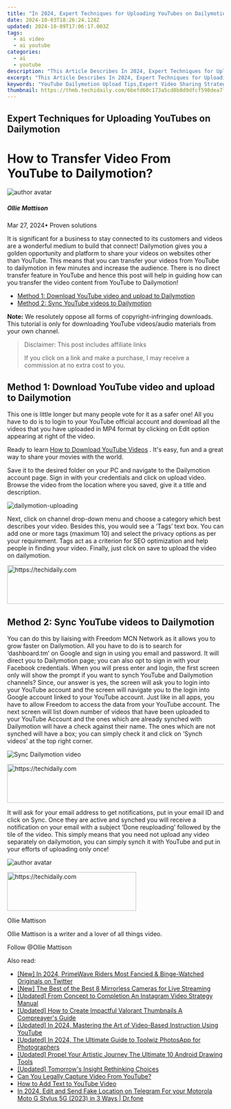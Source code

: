 ```yaml
---
title: "In 2024, Expert Techniques for Uploading YouTubes on Dailymotion"
date: 2024-10-03T18:26:24.128Z
updated: 2024-10-09T17:06:17.003Z
tags:
  - ai video
  - ai youtube
categories:
  - ai
  - youtube
description: "This Article Describes In 2024, Expert Techniques for Uploading YouTubes on Dailymotion"
excerpt: "This Article Describes In 2024, Expert Techniques for Uploading YouTubes on Dailymotion"
keywords: "YouTube Dailymotion Upload Tips,Expert Video Sharing Strategies,Maximizing Views on Platforms,Effective Dailymotion Uploads,Video Hosting Optimization,Streaming Content Platform Techniques,Uploading Videos Effectively"
thumbnail: https://thmb.techidaily.com/6befd60c173a5cd8b8d9dfcf598dea7f7e1558ad2a50419820d4a5c540b52039.jpg
---
```


## Expert Techniques for Uploading YouTubes on Dailymotion

# How to Transfer Video From YouTube to Dailymotion?

![author avatar](https://images.wondershare.com/filmora/article-images/ollie-mattison.jpg)

##### Ollie Mattison

 Mar 27, 2024• Proven solutions

It is significant for a business to stay connected to its customers and videos are a wonderful medium to build that connect! Dailymotion gives you a golden opportunity and platform to share your videos on websites other than YouTube. This means that you can transfer your videos from YouTube to dailymotion in few minutes and increase the audience. There is no direct transfer feature in YouTube and hence this post will help in guiding how can you transfer the video content from YouTube to Dailymotion!

* [Method 1: Download YouTube video and upload to Dailymotion](#part1)
* [Method 2: Sync YouTube videos to Dailymotion](#part2)

**Note:** We resolutely oppose all forms of copyright-infringing downloads. This tutorial is only for downloading YouTube videos/audio materials from your own channel.

>  Disclaimer: This post includes affiliate links
>
>  If you click on a link and make a purchase, I may receive a commission at no extra cost to you.
>

## Method 1: Download YouTube video and upload to Dailymotion

This one is little longer but many people vote for it as a safer one! All you have to do is to login to your YouTube official account and download all the videos that you have uploaded in MP4 format by clicking on Edit option appearing at right of the video.

Ready to learn [How to Download YouTube Videos](https://tools.techidaily.com/wondershare/filmora/download/) . It's easy, fun and a great way to share your movies with the world.

Save it to the desired folder on your PC and navigate to the Dailymotion account page. Sign in with your credentials and click on upload video. Browse the video from the location where you saved, give it a title and description.

![dailymotion-uploading](https://images.wondershare.com/filmora/article-images/dailymotion-uploading.jpg)

Next, click on channel drop-down menu and choose a category which best describes your video. Besides this, you would see a ‘Tags’ text box. You can add one or more tags (maximum 10) and select the privacy options as per your requirement. Tags act as a criterion for SEO optimization and help people in finding your video. Finally, just click on save to upload the video on dailymotion.

<!-- affiliate ads begin -->
<a href="https://unicoeye.pxf.io/c/5597632/2134230/18498" target="_top" id="2134230">
  <img src="//a.impactradius-go.com/display-ad/18498-2134230" border="0" alt="https://techidaily.com" width="728" height="90"/>
</a>
<img height="0" width="0" src="https://unicoeye.pxf.io/i/5597632/2134230/18498" style="position:absolute;visibility:hidden;" border="0" />
<!-- affiliate ads end -->

## Method 2: Sync YouTube videos to Dailymotion

You can do this by liaising with Freedom MCN Network as it allows you to grow faster on Dailymotion. All you have to do is to search for ‘dashboard.tm’ on Google and sign in using you email and password. It will direct you to Dailymotion page; you can also opt to sign in with your Facebook credentials. When you will press enter and login, the first screen only will show the prompt if you want to synch YouTube and Dailymotion channels? Since, our answer is yes, the screen will ask you to login into your YouTube account and the screen will navigate you to the login into Google account linked to your YouTube account. Just like in all apps, you have to allow Freedom to access the data from your YouTube account. The next screen will list down number of videos that have been uploaded to your YouTube Account and the ones which are already synched with Dailymotion will have a check against their name. The ones which are not synched will have a box; you can simply check it and click on ‘Synch videos’ at the top right corner.

![ Sync Dailymotion video](https://images.wondershare.com/filmora/article-images/sync-dailymotion-video.jpg)

<!-- affiliate ads begin -->
<a href="https://appsumo.8odi.net/c/5597632/2111965/7443" target="_top" id="2111965">
  <img src="//a.impactradius-go.com/display-ad/7443-2111965" border="0" alt="https://techidaily.com" width="728" height="90"/>
</a>
<img height="0" width="0" src="https://appsumo.8odi.net/i/5597632/2111965/7443" style="position:absolute;visibility:hidden;" border="0" />
<!-- affiliate ads end -->

It will ask for your email address to get notifications, put in your email ID and click on Sync. Once they are active and synched you will receive a notification on your email with a subject ‘Done reuploading’ followed by the tile of the video. This simply means that you need not upload any video separately on dailymotion, you can simply synch it with YouTube and put in your efforts of uploading only once!

![author avatar](https://images.wondershare.com/filmora/article-images/ollie-mattison.jpg)

<!-- affiliate ads begin -->
<a href="https://united.elfm.net/c/5597632/2139557/4704" target="_top" id="2139557">
  <img src="//a.impactradius-go.com/display-ad/4704-2139557" border="0" alt="https://techidaily.com" width="300" height="90"/>
</a>
<img height="0" width="0" src="https://united.elfm.net/i/5597632/2139557/4704" style="position:absolute;visibility:hidden;" border="0" />
<!-- affiliate ads end -->

Ollie Mattison

Ollie Mattison is a writer and a lover of all things video.

Follow @Ollie Mattison

<ins class="adsbygoogle"
     style="display:block"
     data-ad-format="autorelaxed"
     data-ad-client="ca-pub-7571918770474297"
     data-ad-slot="1223367746"></ins>

<ins class="adsbygoogle"
     style="display:block"
     data-ad-client="ca-pub-7571918770474297"
     data-ad-slot="8358498916"
     data-ad-format="auto"
     data-full-width-responsive="true"></ins>

<span class="atpl-alsoreadstyle">Also read:</span>
<div><ul>
<li><a href="https://twitter-videos.techidaily.com/new-in-2024-primewave-riders-most-fancied-and-binge-watched-originals-on-twitter/"><u>[New] In 2024, PrimeWave Riders Most Fancied & Binge-Watched Originals on Twitter</u></a></li>
<li><a href="https://youtube-docs.techidaily.com/he-best-of-the-best-8-mirrorless-cameras-for-live-streaming/"><u>[New] The Best of the Best 8 Mirrorless Cameras for Live Streaming</u></a></li>
<li><a href="https://instagram-video-files.techidaily.com/updated-from-concept-to-completion-an-instagram-video-strategy-manual/"><u>[Updated] From Concept to Completion An Instagram Video Strategy Manual</u></a></li>
<li><a href="https://youtube-docs.techidaily.com/ed-how-to-create-impactful-valorant-thumbnails-a-compreayers-guide/"><u>[Updated] How to Create Impactful Valorant Thumbnails A Compreayer's Guide</u></a></li>
<li><a href="https://youtube-docs.techidaily.com/ed-in-2024-mastering-the-art-of-video-based-instruction-using-youtube/"><u>[Updated] In 2024, Mastering the Art of Video-Based Instruction Using YouTube</u></a></li>
<li><a href="https://fox-access.techidaily.com/updated-in-2024-the-ultimate-guide-to-toolwiz-photosapp-for-photographers/"><u>[Updated] In 2024, The Ultimate Guide to Toolwiz PhotosApp for Photographers</u></a></li>
<li><a href="https://extra-support.techidaily.com/updated-propel-your-artistic-journey-the-ultimate-10-android-drawing-tools/"><u>[Updated] Propel Your Artistic Journey The Ultimate 10 Android Drawing Tools</u></a></li>
<li><a href="https://some-guidance.techidaily.com/updated-tomorrows-insight-rethinking-choices/"><u>[Updated] Tomorrow's Insight Rethinking Choices</u></a></li>
<li><a href="https://youtube-docs.techidaily.com/ou-legally-capture-video-from-youtube/"><u>Can You Legally Capture Video From YouTube?</u></a></li>
<li><a href="https://youtube-docs.techidaily.com/o-add-text-to-youtube-video/"><u>How to Add Text to YouTube Video</u></a></li>
<li><a href="https://location-social.techidaily.com/in-2024-edit-and-send-fake-location-on-telegram-for-your-motorola-moto-g-stylus-5g-2023-in-3-ways-drfone-by-drfone-virtual-android/"><u>In 2024, Edit and Send Fake Location on Telegram For your Motorola Moto G Stylus 5G (2023) in 3 Ways | Dr.fone</u></a></li>
</ul></div>

